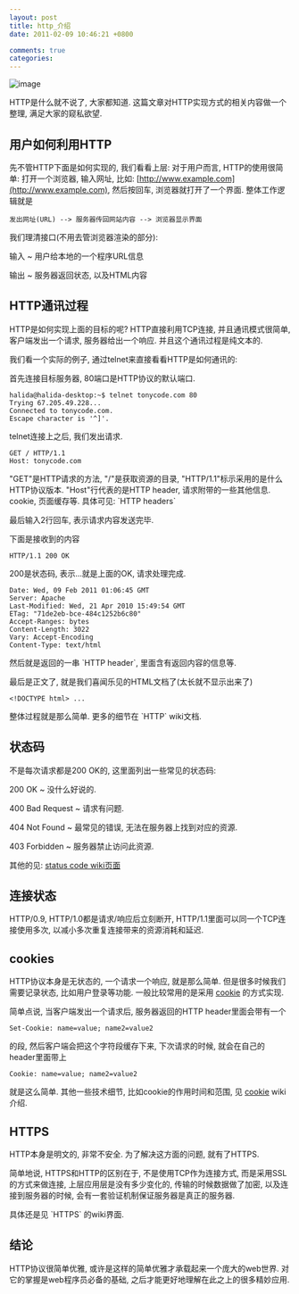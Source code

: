 ```yaml
---
layout: post
title: http_介绍
date: 2011-02-09 10:46:21 +0800

comments: true
categories: 
---
```


![image](http://perl.apache.org/docs/2.0/user/handlers/http_cycle.gif)

HTTP是什么就不说了, 大家都知道.
这篇文章对HTTP实现方式的相关内容做一个整理, 满足大家的窥私欲望.

用户如何利用HTTP
------------------------------

先不管HTTP下面是如何实现的, 我们看看上层: 对于用户而言,
HTTP的使用很简单: 打开一个浏览器, 输入网址, 比如:
[http://www.example.com](http://www.example.com), 然后按回车,
浏览器就打开了一个界面. 整体工作逻辑就是

    发出网址(URL) --> 服务器传回网站内容 --> 浏览器显示界面

我们理清接口(不用去管浏览器渲染的部分):

输入
  ~ 用户给本地的一个程序URL信息

输出
  ~ 服务器返回状态, 以及HTML内容

HTTP通讯过程
------------------------------

HTTP是如何实现上面的目标的呢? HTTP直接利用TCP连接, 并且通讯模式很简单,
客户端发出一个请求, 服务器给出一个响应. 并且这个通讯过程是纯文本的.

我们看一个实际的例子, 通过telnet来直接看看HTTP是如何通讯的:

首先连接目标服务器, 80端口是HTTP协议的默认端口.

    halida@halida-desktop:~$ telnet tonycode.com 80
    Trying 67.205.49.228...
    Connected to tonycode.com.
    Escape character is '^]'.

telnet连接上之后, 我们发出请求.

    GET / HTTP/1.1
    Host: tonycode.com

"GET"是HTTP请求的方法, "/"是获取资源的目录,
"HTTP/1.1"标示采用的是什么HTTP协议版本. "Host"行代表的是HTTP header,
请求附带的一些其他信息. cookie, 页面缓存等. 具体可见: \`HTTP headers\`

最后输入2行回车, 表示请求内容发送完毕.

下面是接收到的内容

    HTTP/1.1 200 OK

200是状态码, 表示...就是上面的OK, 请求处理完成.

    Date: Wed, 09 Feb 2011 01:06:45 GMT
    Server: Apache
    Last-Modified: Wed, 21 Apr 2010 15:49:54 GMT
    ETag: "71de2eb-bce-484c1252b6c80"
    Accept-Ranges: bytes
    Content-Length: 3022
    Vary: Accept-Encoding
    Content-Type: text/html

然后就是返回的一串 \`HTTP header\`, 里面含有返回内容的信息等.

最后是正文了, 就是我们喜闻乐见的HTML文档了(太长就不显示出来了)

    <!DOCTYPE html> ...

整体过程就是那么简单. 更多的细节在 \`HTTP\` wiki文档.

状态码
------------------------------

不是每次请求都是200 OK的, 这里面列出一些常见的状态码:

200 OK
  ~ 没什么好说的.

400 Bad Request
  ~ 请求有问题.

404 Not Found
  ~ 最常见的错误, 无法在服务器上找到对应的资源.

403 Forbidden
  ~ 服务器禁止访问此资源.

其他的见: [status code
wiki页面](http://en.wikipedia.org/wiki/List_of_HTTP_status_codes)

连接状态
------------------------------

HTTP/0.9, HTTP/1.0都是请求/响应后立刻断开,
HTTP/1.1里面可以同一个TCP连接使用多次,
以减小多次重复连接带来的资源消耗和延迟.

cookies
------------------------------

HTTP协议本身是无状态的, 一个请求一个响应, 就是那么简单.
但是很多时候我们需要记录状态, 比如用户登录等功能. 一般比较常用的是采用
[cookie](http://en.wikipedia.org/wiki/HTTP_cookie) 的方式实现.

简单点说, 当客户端发出一个请求后, 服务器返回的HTTP header里面会带有一个

    Set-Cookie: name=value; name2=value2

的段, 然后客户端会把这个字符段缓存下来, 下次请求的时候,
就会在自己的header里面带上

    Cookie: name=value; name2=value2

就是这么简单. 其他一些技术细节, 比如cookie的作用时间和范围, 见
[cookie](http://en.wikipedia.org/wiki/HTTP_cookie) wiki介绍.

HTTPS
------------------------------

HTTP本身是明文的, 非常不安全. 为了解决这方面的问题, 就有了HTTPS.

简单地说, HTTPS和HTTP的区别在于, 不是使用TCP作为连接方式,
而是采用SSL的方式来做连接, 上层应用层是没有多少变化的,
传输的时候数据做了加密, 以及连接到服务器的时候,
会有一套验证机制保证服务器是真正的服务器.

具体还是见 \`HTTPS\` 的wiki界面.

结论
------------------------------

HTTP协议很简单优雅, 或许是这样的简单优雅才承载起来一个庞大的web世界.
对它的掌握是web程序员必备的基础,
之后才能更好地理解在此之上的很多精妙应用.